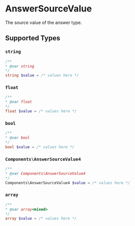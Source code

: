 # AnswerSourceValue

The source value of the answer type.


## Supported Types

### `string`

```php
/**
* @var string
*/
string $value = /* values here */
```

### `float`

```php
/**
* @var float
*/
float $value = /* values here */
```

### `bool`

```php
/**
* @var bool
*/
bool $value = /* values here */
```

### `Components\AnswerSourceValue4`

```php
/**
* @var Components\AnswerSourceValue4
*/
Components\AnswerSourceValue4 $value = /* values here */
```

### `array`

```php
/**
* @var array<mixed>
*/
array $value = /* values here */
```

